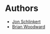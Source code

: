 # Authors

+ [Jon Schlinkert](https://github.com/jonschlinkert) 
+ [Brian Woodward](https://github.com/doowb) 